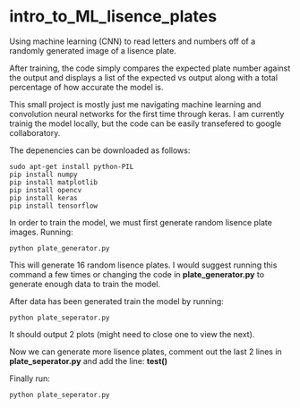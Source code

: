 # intro_to_ML_lisence_plates
Using machine learning (CNN) to read letters and numbers off of a randomly generated image of a lisence plate.

After training, the code simply compares the expected plate number against the output and displays a list of the expected vs output along with a total percentage of how accurate the model is.

This small project is mostly just me navigating machine learning and convolution neural networks for the first time through keras. I am currently trainig the model locally, but the code can be easily transefered to google collaboratory.

The depenencies can be downloaded as follows:
```
sudo apt-get install python-PIL
pip install numpy
pip install matplotlib
pip install opencv
pip install keras
pip install tensorflow
```

In order to train the model, we must first generate random lisence plate images. Running:
```
python plate_generator.py
```
This will generate 16 random lisence plates. I would suggest running this command a few times or changing the code in **plate_generator.py** to generate enough data to train the model. 

After data has been generated train the model by running:
```
python plate_seperator.py
```
It should output 2 plots (might need to close one to view the next).

Now we can generate more lisence plates, comment out the last 2 lines in **plate_seperator.py** and add the line:
**test()**

Finally run: 
```
python plate_seperator.py
```


